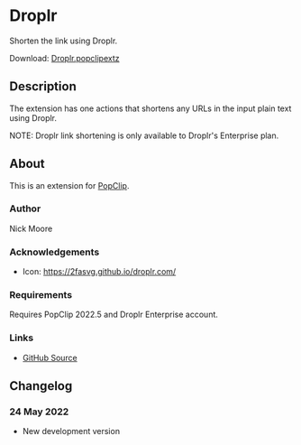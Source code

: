 # Droplr

Shorten the link using Droplr.

Download: [Droplr.popclipextz](https://github.com/pilotmoon/PopClip-Extensions/raw/master/extensions/Droplr.popclipextz)

## Description

The extension has one actions that shortens any URLs in the input plain text using Droplr.

NOTE: Droplr link shortening is only available to Droplr's Enterprise plan.

## About

This is an extension for [PopClip](https://pilotmoon.com/popclip/).

### Author

Nick Moore

### Acknowledgements

* Icon: <https://2fasvg.github.io/droplr.com/>

### Requirements

Requires PopClip 2022.5 and Droplr Enterprise account.

### Links

<!-- * [Forum Topic](#) -->
* [GitHub Source](https://github.com/pilotmoon/PopClip-Extensions/tree/master/source/Droplr.popclipext)
  
## Changelog

### 24 May 2022

* New development version
